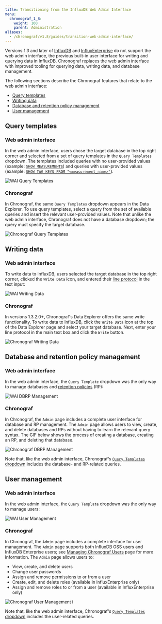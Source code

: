 ```yaml
---
title: Transitioning from the InfluxDB Web Admin Interface
menu:
  chronograf_1_8:
    weight: 100
    parent: Administration
aliases:
  - /chronograf/v1.8/guides/transition-web-admin-interface/
---
```


Versions 1.3 and later of [InfluxDB](/influxdb/latest/) and [InfluxEnterprise](/enterprise/latest/) do not support the web admin interface, the previous built-in user interface for writing and querying data in InfluxDB.
Chronograf replaces the web admin interface with improved tooling for querying data, writing data, and database management.

The following sections describe the Chronograf features that relate to the web admin interface:

* [Query templates](#query-templates)
* [Writing data](#writing-data)
* [Database and retention policy management](#database-and-retention-policy-management)
* [User management](#user-management)

## Query templates

### Web admin interface

In the web admin interface, users chose the target database in the top right corner and selected from a set of query templates in the `Query Templates` dropdown.
The templates included queries with no user-provided values (example: [`SHOW MEASUREMENTS`](/influxdb/latest/query_language/schema_exploration/#show-measurements)) and queries with user-provided values (example: [`SHOW TAG KEYS FROM "<measurement_name>"`](/influxdb/latest/query_language/schema_exploration/#show-tag-keys)).

![WAI Query Templates](/img/chronograf/v1.8/g-admin-webtemplates.png)

### Chronograf

In Chronograf, the same `Query Templates` dropdown appears in the Data Explorer.
To use query templates, select a query from the set of available queries and insert the relevant user-provided values.
Note that unlike the web admin interface, Chronograf does not have a database dropdown; the query must specify the target database.

![Chronograf Query Templates](/img/chronograf/v1.8/g-admin-chronotemplates.png)

## Writing data

### Web admin interface

To write data to InfluxDB, users selected the target database in the top right corner, clicked the `Write Data` icon, and entered their [line protocol](/influxdb/latest/concepts/glossary/#influxdb-line-protocol) in the text input:

![WAI Writing Data](/img/chronograf/v1.8/g-admin-write.png)

### Chronograf

In versions 1.3.2.0+, Chronograf's Data Explorer offers the same write functionality.
To write data to InfluxDB, click the `Write Data` icon at the top of the Data Explorer page and select your target database.
Next, enter your line protocol in the main text box and click the `Write` button.

![Chronograf Writing Data](/img/chronograf/v1.8/g-admin-chronowrite.png)

## Database and retention policy management

### Web admin interface

In the web admin interface, the `Query Template` dropdown was the only way to manage databases and [retention policies](/influxdb/latest/concepts/glossary/#retention-policy-rp) (RP):

![WAI DBRP Management](/img/chronograf/v1.8/g-admin-webdbrp.png)

### Chronograf

In Chronograf, the `Admin` page includes a complete user interface for database and RP management.
The `Admin` page allows users to view, create, and delete databases and RPs without having to learn the relevant query syntax.
The GIF below shows the process of creating a database, creating an RP, and deleting that database.

![Chronograf DBRP Management](/img/chronograf/v1.8/g-admin-chronodbrp.gif)

Note that, like the web admin interface, Chronograf's [`Query Templates` dropdown](#chronograf) includes the database- and RP-related queries.

## User management

### Web admin interface

In the web admin interface, the `Query Template` dropdown was the only way to manage users:

![WAI User Management](/img/chronograf/v1.8/g-admin-webuser.png)

### Chronograf

In Chronograf, the `Admin` page includes a complete interface for user management.
The `Admin` page supports both InfluxDB OSS users and InfluxDB Enterprise users; see [Managing Chronograf Users](/chronograf/latest/administration/managing-chronograf-users/) page for more information.
The `Admin` page allows users to:

* View, create, and delete users
* Change user passwords
* Assign and remove permissions to or from a user
* Create, edit, and delete roles (available in InfluxEnterprise only)
* Assign and remove roles to or from a user (available in InfluxEnterprise only)

![Chronograf User Management i](/img/chronograf/v1.8/g-admin-chronousers1.png)

Note that, like the web admin interface, Chronograf's [`Query Templates` dropdown](#chronograf) includes the user-related queries.
